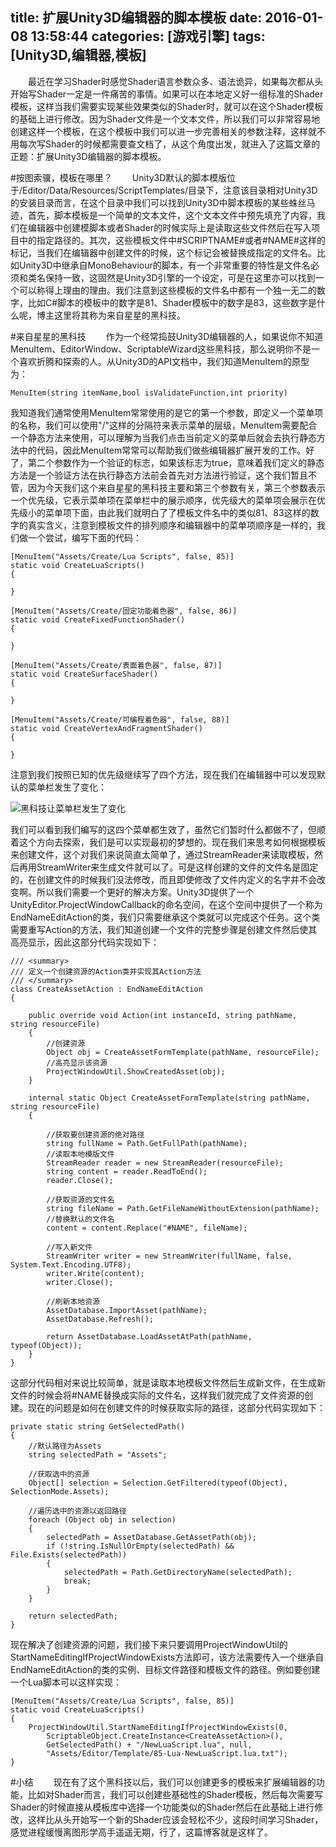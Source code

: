 title: 扩展Unity3D编辑器的脚本模板
date: 2016-01-08 13:58:44
categories: [游戏引擎]
tags: [Unity3D,编辑器,模板]
---
&emsp;&emsp;最近在学习Shader时感觉Shader语言参数众多、语法诡异，如果每次都从头开始写Shader一定是一件痛苦的事情。如果可以在本地定义好一组标准的Shader模板，这样当我们需要实现某些效果类似的Shader时，就可以在这个Shader模板的基础上进行修改。因为Shader文件是一个文本文件，所以我们可以非常容易地创建这样一个模板，在这个模板中我们可以进一步完善相关的参数注释，这样就不用每次写Shader的时候都需要查文档了，从这个角度出发，就进入了这篇文章的正题：扩展Unity3D编辑器的脚本模板。
<!--more-->

#按图索骥，模板在哪里？
&emsp;&emsp;Unity3D默认的脚本模版位于/Editor/Data/Resources/ScriptTemplates/目录下，注意该目录相对Unity3D的安装目录而言，在这个目录中我们可以找到Unity3D中脚本模板的某些蛛丝马迹，首先，脚本模板是一个简单的文本文件，这个文本文件中预先填充了内容，我们在编辑器中创建模脚本或者Shader的时候实际上是读取这些文件然后在写入项目中的指定路径的。其次，这些模板文件中#SCRIPTNAME#或者#NAME#这样的标记，当我们在编辑器中创建文件的时候，这个标记会被替换成指定的文件名。比如Unity3D中继承自MonoBehaviour的脚本，有一个非常重要的特性是文件名必须和类名保持一致，这固然是Unity3D引擎的一个设定，可是在这里亦可以找到一个可以称得上理由的理由。我们注意到这些模板的文件名中都有一个独一无二的数字，比如C#脚本的模板中的数字是81、Shader模板中的数字是83，这些数字是什么呢，博主这里将其称为来自星星的黑科技。

#来自星星的黑科技
&emsp;&emsp;作为一个经常捣鼓Unity3D编辑器的人，如果说你不知道MenuItem、EditorWindow、ScriptableWizard这些黑科技，那么说明你不是一个喜欢折腾和探索的人。从Unity3D的API文档中，我们知道MenuItem的原型为：
```
MenuItem(string itemName,bool isValidateFunction,int priority) 
```
我知道我们通常使用MenuItem常常使用的是它的第一个参数，即定义一个菜单项的名称，我们可以使用"/"这样的分隔符来表示菜单的层级，MenuItem需要配合一个静态方法来使用，可以理解为当我们点击当前定义的菜单后就会去执行静态方法中的代码，因此MenuItem常常可以帮助我们做些编辑器扩展开发的工作。好了，第二个参数作为一个验证的标志，如果该标志为true，意味着我们定义的静态方法是一个验证方法在执行静态方法前会首先对方法进行验证，这个我们暂且不管，因为今天我们这个来自星星的黑科技主要和第三个参数有关，第三个参数表示一个优先级，它表示菜单项在菜单栏中的展示顺序，优先级大的菜单项会展示在优先级小的菜单项下面，由此我们就明白了了模板文件名中的类似81、83这样的数字的真实含义，注意到模板文件的排列顺序和编辑器中的菜单项顺序是一样的，我们做一个尝试，编写下面的代码：
```
[MenuItem("Assets/Create/Lua Scripts", false, 85)]
static void CreateLuaScripts()
{
        
}

[MenuItem("Assets/Create/固定功能着色器", false, 86)]
static void CreateFixedFunctionShader()
{
        
}

[MenuItem("Assets/Create/表面着色器", false, 87)]
static void CreateSurfaceShader()
{
       
}

[MenuItem("Assets/Create/可编程着色器", false, 88)]
static void CreateVertexAndFragmentShader()
{
        
}
```
注意到我们按照已知的优先级继续写了四个方法，现在我们在编辑器中可以发现默认的菜单栏发生了变化：

![黑科技让菜单栏发生了变化]()

我们可以看到我们编写的这四个菜单都生效了，虽然它们暂时什么都做不了，但顺着这个方向去探索，我们是可以实现最初的梦想的。现在我们来思考如何根据模板来创建文件，这个对我们来说简直太简单了，通过StreamReader来读取模板，然后再用StreamWriter来生成文件就可以了。可是这样创建的文件的文件名是固定的，在创建文件的时候我们没法修改，而且即使修改了文件内定义的名字并不会改变啊。所以我们需要一个更好的解决方案。Unity3D提供了一个UnityEditor.ProjectWindowCallback的命名空间，在这个空间中提供了一个称为EndNameEditAction的类，我们只需要继承这个类就可以完成这个任务。这个类需要重写Action的方法，我们知道创建一个文件的完整步骤是创建文件然后使其高亮显示，因此这部分代码实现如下：
```
/// <summary>
/// 定义一个创建资源的Action类并实现其Action方法
/// </summary>
class CreateAssetAction : EndNameEditAction
{

    public override void Action(int instanceId, string pathName, string resourceFile)
    {
        //创建资源
        Object obj = CreateAssetFormTemplate(pathName, resourceFile);
        //高亮显示该资源
        ProjectWindowUtil.ShowCreatedAsset(obj);
    }

    internal static Object CreateAssetFormTemplate(string pathName, string resourceFile)
    {

        //获取要创建资源的绝对路径
        string fullName = Path.GetFullPath(pathName);
        //读取本地模版文件
        StreamReader reader = new StreamReader(resourceFile);
        string content = reader.ReadToEnd();
        reader.Close();

        //获取资源的文件名
        string fileName = Path.GetFileNameWithoutExtension(pathName);
        //替换默认的文件名
        content = content.Replace("#NAME", fileName);

        //写入新文件
        StreamWriter writer = new StreamWriter(fullName, false, System.Text.Encoding.UTF8);
        writer.Write(content);
        writer.Close();

        //刷新本地资源
        AssetDatabase.ImportAsset(pathName);
        AssetDatabase.Refresh();

        return AssetDatabase.LoadAssetAtPath(pathName, typeof(Object));
    }
}
```
这部分代码相对来说比较简单，就是读取本地模板文件然后生成新文件，在生成新文件的时候会将#NAME替换成实际的文件名，这样我们就完成了文件资源的创建。现在的问题是如何在创建文件的时候获取实际的路径，这部分代码实现如下：
```
private static string GetSelectedPath()
{
    //默认路径为Assets
    string selectedPath = "Assets";

    //获取选中的资源
    Object[] selection = Selection.GetFiltered(typeof(Object), SelectionMode.Assets);

    //遍历选中的资源以返回路径
    foreach (Object obj in selection)
    {
        selectedPath = AssetDatabase.GetAssetPath(obj);
        if (!string.IsNullOrEmpty(selectedPath) && File.Exists(selectedPath))
        {
            selectedPath = Path.GetDirectoryName(selectedPath);
            break;
        }
    }

    return selectedPath;
}
```
现在解决了创建资源的问题，我们接下来只要调用ProjectWindowUtil的StartNameEditingIfProjectWindowExists方法即可，该方法需要传入一个继承自EndNameEditAction的类的实例、目标文件路径和模板文件的路径。例如要创建一个Lua脚本可以这样实现：
```
[MenuItem("Assets/Create/Lua Scripts", false, 85)]
static void CreateLuaScripts()
{
    ProjectWindowUtil.StartNameEditingIfProjectWindowExists(0,
        ScriptableObject.CreateInstance<CreateAssetAction>(),
        GetSelectedPath() + "/NewLuaScript.lua", null,
        "Assets/Editor/Template/85-Lua-NewLuaScript.lua.txt");
}
```

#小结
&emsp;&emsp;现在有了这个黑科技以后，我们可以创建更多的模板来扩展编辑器的功能，比如对Shader而言，我们可以创建些基础性的Shader模板，然后每次需要写Shader的时候直接从模板库中选择一个功能类似的Shader然后在此基础上进行修改，这样比从头开始写一个新的Shader应该会轻松不少，这段时间学习Shader，感觉进程缓慢离图形学高手遥遥无期，行了，这篇博客就是这样了。

